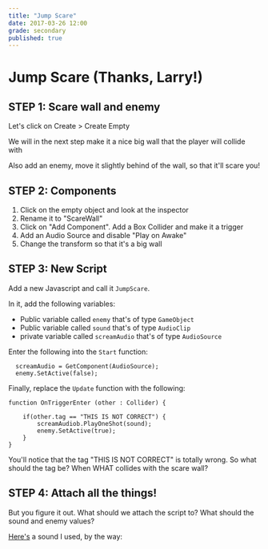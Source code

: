 ```yaml
---
title: "Jump Scare"
date: 2017-03-26 12:00
grade: secondary
published: true
---
```


# Jump Scare (Thanks, Larry!)

## STEP 1: Scare wall and enemy

Let's click on Create > Create Empty

We will in the next step make it a nice big wall that the player will collide with

Also add an enemy, move it slightly behind of the wall, so that it'll scare you!

## STEP 2: Components

1. Click on the empty object and look at the inspector
2. Rename it to "ScareWall"
3. Click on "Add Component". Add a Box Collider and make it a trigger
4. Add an Audio Source and disable "Play on Awake"
5. Change the transform so that it's a big wall

## STEP 3: New Script

Add a new Javascript and call it `JumpScare`.

In it, add the following variables:

- Public variable called `enemy` that's of type `GameObject`
- Public variable called `sound` that's of type `AudioClip`
- private variable called `screamAudio` that's of type `AudioSource`

Enter the following into the `Start` function:

```
  screamAudio = GetComponent(AudioSource);
  enemy.SetActive(false);
```

Finally, replace the `Update` function with the following:

```
function OnTriggerEnter (other : Collider) {

	if(other.tag == "THIS IS NOT CORRECT") {
  		screamAudiob.PlayOneShot(sound);
  		enemy.SetActive(true);
	}
}
```

You'll notice that the tag "THIS IS NOT CORRECT" is totally wrong. So what should the tag be? When WHAT collides with the scare wall?

## STEP 4: Attach all the things!

But you figure it out. What should we attach the script to? What should the sound and enemy values?

[Here's](http://soundbible.com/grab.php?id=1517&type=mp3) a sound I used, by the way:
